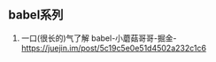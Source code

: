 <!--
 * @version: 0.0.1
 * @Author: lixingjuan <xingjuan.li@hand-china.com>
 * @Date: 2020-02-13 11:04:37
 * @copyright: Copyright (c) 2019, Hand
 -->
## babel系列
1. 一口(很长的)气了解 babel-小蘑菇哥哥-掘金-https://juejin.im/post/5c19c5e0e51d4502a232c1c6
